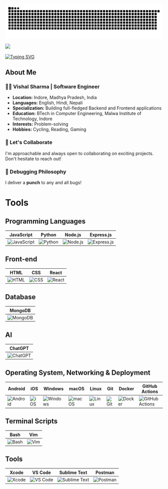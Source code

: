 <p align = "center">
	<img src = "https://github.com/7oSkaaa/7oSkaaa/blob/output/github-contribution-grid-snake.svg?" alt = "Snake Game"/>
</p>

<img src='https://avataaars.io/?avatarStyle=Circle&topType=ShortHairShortFlat&accessoriesType=Prescription01&hairColor=BrownDark&facialHairType=BeardLight&facialHairColor=Black&clotheType=ShirtVNeck&clotheColor=Gray01&eyeType=Default&eyebrowType=RaisedExcitedNatural&mouthType=Smile&skinColor=Tanned'
/>

<a href="https://git.io/typing-svg"><img src="https://readme-typing-svg.demolab.com?font=Fira+Code&weight=600&size=25&pause=1000&width=435&lines=Hey+%2C+I+am+Vishal+Sharma;Welcome+to+My+Github+Profile;I+am+a+Software+Engineer+;Full+Stack+Developer;Freelancer" alt="Typing SVG" /></a>

## About Me

### 👨‍💻 Vishal Sharma | Software Engineer

- **Location:** Indore, Madhya Pradesh, India
- **Languages:** English, Hindi, Nepali
- **Specialization:** Building full-fledged Backend and Frontend applications
- **Education:** BTech in Computer Engineering, Malwa Institute of Technology, Indore
- **Interests:** Problem-solving
- **Hobbies:** Cycling, Reading, Gaming

### 🤝 Let's Collaborate
I'm approachable and always open to collaborating on exciting projects. Don't hesitate to reach out!

### 🐛 Debugging Philosophy
I deliver a **punch** to any and all bugs!



# Tools

## Programming Languages

| JavaScript | Python    |Node.js  | Express.js |
|------------|-----------|------------|-----------|
| ![JavaScript](https://cdn.jsdelivr.net/gh/devicons/devicon/icons/javascript/javascript-original.svg) | ![Python](https://cdn.jsdelivr.net/gh/devicons/devicon/icons/python/python-original.svg) |  ![Node.js](https://cdn.jsdelivr.net/gh/devicons/devicon/icons/nodejs/nodejs-original.svg) | ![Express.js](https://cdn.jsdelivr.net/gh/devicons/devicon/icons/express/express-original.svg) |

## Front-end

| HTML       | CSS        | React      |
|------------|------------|------------|
| ![HTML](https://cdn.jsdelivr.net/gh/devicons/devicon/icons/html5/html5-original.svg) | ![CSS](https://cdn.jsdelivr.net/gh/devicons/devicon/icons/css3/css3-plain-wordmark.svg) | ![React](https://cdn.jsdelivr.net/gh/devicons/devicon/icons/react/react-original.svg) |

## Database

| MongoDB    |
|-----------|
| ![MongoDB](https://cdn.jsdelivr.net/gh/devicons/devicon/icons/mongodb/mongodb-plain.svg) | 

## AI

| ChatGPT  | 
|-------------------|
 <img src="https://freelogopng.com/images/all_img/1681038242chatgpt-logo-png.png" alt="ChatGPT" width="30" height="30"/> | 

## Operating System, Networking & Deployment

| Android   | iOS      | Windows    | macOS    | Linux    | Git     | Docker   | GitHub Actions |
|-----------|----------|------------|----------|----------|---------|----------|----------------|
| ![Android](https://user-images.githubusercontent.com/25181517/117269608-b7dcfb80-ae58-11eb-8e66-6cc8753553f0.png) | ![iOS](https://user-images.githubusercontent.com/25181517/121406611-a8246b80-c95e-11eb-9b11-b771486377f6.png) | ![Windows](https://user-images.githubusercontent.com/25181517/186884150-05e9ff6d-340e-4802-9533-2c3f02363ee3.png) | ![macOS](https://user-images.githubusercontent.com/25181517/186884152-ae609cca-8cf1-4175-8d60-1ce1fa078ca2.png) | ![Linux](https://github.com/marwin1991/profile-technology-icons/assets/76662862/2481dc48-be6b-4ebb-9e8c-3b957efe69fa) | ![Git](https://cdn.jsdelivr.net/gh/devicons/devicon/icons/git/git-plain.svg) | ![Docker](https://cdn.jsdelivr.net/gh/devicons/devicon/icons/docker/docker-plain.svg) | ![GitHub Actions](https://icon.icepanel.io/Technology/svg/GitHub-Actions.svg) |

## Terminal Scripts

| Bash     | Vim      |
|----------|----------|
| ![Bash](https://cdn.jsdelivr.net/gh/devicons/devicon/icons/bash/bash-original.svg) | ![Vim](https://cdn.jsdelivr.net/gh/devicons/devicon/icons/vim/vim-original.svg) |

## Tools

| Xcode    | VS Code   | Sublime Text | Postman   |
|----------|-----------|--------------|-----------|
| <img src="https://user-images.githubusercontent.com/25181517/186711578-bf30cb30-40b7-4b45-95a5-bdf837c372e7.png" width="100" height="100" alt="Xcode"> | <img src="https://cdn.jsdelivr.net/gh/devicons/devicon/icons/vscode/vscode-original.svg" width="100" height="100" alt="VS Code"> | <img src="https://upload.wikimedia.org/wikipedia/en/d/d2/Sublime_Text_3_logo.png" width="100" height="100" alt="Sublime Text"> | <img src="https://user-images.githubusercontent.com/25181517/192109061-e138ca71-337c-4019-8d42-4792fdaa7128.png" width="100" height="100" alt="Postman"> |


<!--
| ![Xcode](https://user-images.githubusercontent.com/25181517/186711578-bf30cb30-40b7-4b45-95a5-bdf837c372e7.png) | ![VS Code](https://cdn.jsdelivr.net/gh/devicons/devicon/icons/vscode/vscode-original.svg) | ![Sublime Text](https://upload.wikimedia.org/wikipedia/en/d/d2/Sublime_Text_3_logo.png) | ![Postman](https://user-images.githubusercontent.com/25181517/192109061-e138ca71-337c-4019-8d42-4792fdaa7128.png) |
-->
